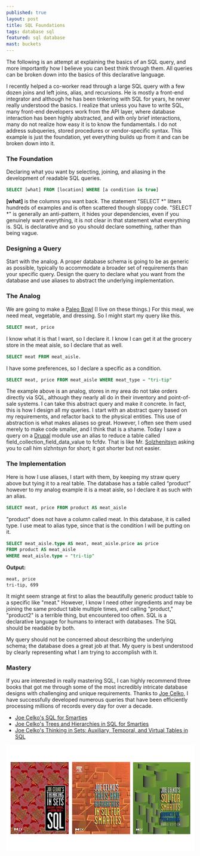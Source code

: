 ```yaml
---
published: true
layout: post
title: SQL Foundations
tags: database sql
featured: sql database
mast: buckets
---
```


The following is an attempt at explaining the basics of an SQL query, and more importantly how I believe you can best think through them. All queries can be broken down into the basics of this declarative language.

I recently helped a co-worker read through a large SQL query with a few dozen joins and left joins, alias, and recursions. He is mostly a front-end integrator and although he has been tinkering with SQL for years, he never really understood the basics. I realize that unless you have to write SQL, many front-end developers work from the API layer, where database interaction has been highly abstracted, and with only brief interactions, many do not realize how easy it is to know the fundamentals. I do not address subqueries, stored procedures or vendor-specific syntax. This example is just the foundation, yet everything builds up from it and can be broken down into it.

###  The Foundation

Declaring what you want by selecting, joining, and aliasing in the development of readable SQL queries.

```sql
SELECT [what] FROM [location] WHERE [a condition is true]
```

**[what]** is the columns you want back. The statement "SELECT *" litters hundreds of examples and is often scattered though sloppy code. "SELECT *" is generally an anti-pattern, it hides your dependencies, even if you genuinely want everything, it is not clear in that statement what everything is. SQL is declarative and so you should declare something, rather than being vague.

### Designing a Query

Start with the analog. A proper database schema is going to be as generic as possible, typically to accommodate a broader set of requirements than your specific query. Design the query to declare what you want from the database and use aliases to abstract the underlying implementation.

### The Analog
We are going to make a [Paleo Bowl](https://www.stupideasypaleo.com/2017/03/02/bitchin-bowl-recipe/) (I live on these things.) For this meal, we need meat, vegetable, and dressing.  So I might start my query like this.

```sql
SELECT meat, price
```

I know what it is that I want, so I declare it. I know I can get it at the grocery store in the meat aisle, so I declare that as well.

```sql
SELECT meat FROM meat_aisle.
```

I have some preferences, so I declare a specific as a condition.

```sql
SELECT meat, price FROM meat_aisle WHERE meat_type = "tri-tip"
```

The example above is an analog, stores in my area do not take orders directly via SQL, although they nearly all do in their inventory and point-of-sale systems. I can take this abstract query and make it concrete. In fact, this is how I design all my queries.  I start with an abstract query based on my requirements, and refactor back to the physical entities. This use of abstraction is what makes aliases so great. However, I often see them used merely to make code smaller, and I think that is a shame. Today I saw a query on a [Drupal](https://www.drupal.org/) module use an alias to reduce a table called field_collection_field_data_value to fcfdv. That is like Mr. [Solzhenitsyn](https://amzn.to/2FSgfbq) asking you to call him slzhntsyn for short; it got shorter but not easier.

### The Implementation

Here is how I use aliases, I start with them, by keeping my straw query above but tying it to a real table. The database has a table called “product” however to my analog example it is a meat aisle, so I declare it as such with an alias.


```sql
SELECT meat, price FROM product AS meat_aisle
```

"product" does not have a column called meat. In this database, it is called type. I use meat to alias type, since that is the condition I will be putting on it.

```sql
SELECT meat_aisle.type AS meat, meat_aisle.price as price
FROM product AS meat_aisle
WHERE meat_aisle.type = "tri-tip"
```

**Output:**
```plain
meat, price
tri-tip, 699
```

It might seem strange at first to alias the beautifully generic product table to a specific like "meat." However, I know I need other ingredients and may be joining the same product table multiple times, and calling "product," "product2" is a terrible thing, but encountered too often. SQL is a declarative language for humans to interact with databases. The SQL should be readable by both.

My query should not be concerned about describing the underlying schema; the database does a great job at that.  My query is best understood by clearly representing what I am trying to accomplish with it.

### Mastery

If you are interested in really mastering SQL, I can highly recommend three books that got me through some of the most incredibly intricate database designs with challenging and unique requirements. Thanks to [Joe Celko](https://amzn.to/2rs09jC), I have successfully developed numerous queries that have been efficiently processing millions of records every day for over a decade.

- [Joe Celko's SQL for Smarties](https://amzn.to/2wn5232)
- [Joe Celko's Trees and Hierarchies in SQL for Smarties](https://amzn.to/2KFBL6J)
- [Joe Celko's Thinking in Sets: Auxiliary, Temporal, and Virtual Tables in SQL](https://amzn.to/2Im8NdT)


[![celko](/images/content/celko.png)](https://amzn.to/2rs09jC)